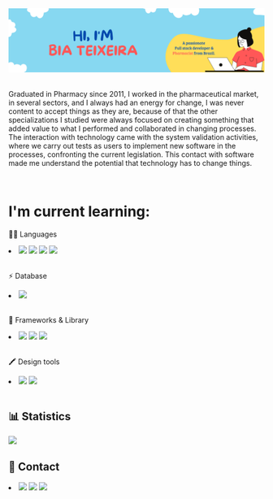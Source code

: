 <div align='center'>
    <img src='Banner_profile.png'>
</div> 
<br>
<p>Graduated in Pharmacy since 2011, I worked in the pharmaceutical market, in several sectors, and I always had an energy for change, I was never content to accept things as they are, because of that the other specializations I studied were always focused on creating something that added value to what I performed and collaborated in changing processes. The interaction with technology came with the system validation activities, where we carry out tests as users to implement new software in the processes, confronting the current legislation. This contact with software made me understand the potential that technology has to change things.</p>

<br>
<h1>I'm current learning:</h1>
    <p>👩‍💻 Languages</p>
    <li>
         <img src="https://img.shields.io/badge/CSS3-1572B6?style=for-the-badge&logo=css3&logoColor=white">
         <img src="https://img.shields.io/badge/HTML5-E34F26?style=for-the-badge&logo=html5&logoColor=white">
         <img src="https://img.shields.io/badge/JavaScript-323330?style=for-the-badge&logo=javascript&logoColor=F7DF1E">
         <img src="https://img.shields.io/badge/json-5E5C5C?style=for-the-badge&logo=json&logoColor=white">
    </li>
<br>
    <p>⚡ Database</p>
    <li>
         <img src="https://img.shields.io/badge/MySQL-005C84?style=for-the-badge&logo=mysql&logoColor=white">
    </li>
<br>
    <p>🚀 Frameworks & Library</p>
    <li>
        <img src="https://img.shields.io/badge/jQuery-0769AD?style=for-the-badge&logo=jquery&logoColor=white">
        <img src="https://img.shields.io/badge/Bootstrap-563D7C?style=for-the-badge&logo=bootstrap&logoColor=white">
        <img src="https://img.shields.io/badge/Insomnia-5849be?style=for-the-badge&logo=Insomnia&logoColor=white">
    </li>
<br>
  <p>🖍 Design tools</p>
    <li>
       <img src="https://img.shields.io/badge/Figma-F24E1E?style=for-the-badge&logo=figma&logoColor=white">
       <img src="https://img.shields.io/badge/Canva-%2300C4CC.svg?&style=for-the-badge&logo=Canva&logoColor=white">
    </li>
<br>
<h2>📊 Statistics</h2>
    <img src="https://github-readme-stats.vercel.app/api/top-langs/?username=biateisi&layout=compact">
<br>
<h2>📱 Contact</h2>
    <li>
        <a href="https://www.linkedin.com/in/beatrizteisi/"><img src="https://img.shields.io/badge/LinkedIn-0077B5?style=for-the-badge&logo=linkedin&logoColor=white"></a>
        <a href="mailto:beatrizteisi@gmail.com"><img src="https://img.shields.io/badge/Gmail-D14836?style=for-the-badge&logo=gmail&logoColor=white"></a>
        <a href="https://www.codewars.com/users/biateisi"><img src="https://img.shields.io/badge/Codewars-B1361E?style=for-the-badge&logo=Codewars&logoColor=white"></a>
    </li>
